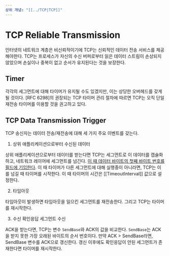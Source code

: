 ```yaml
---
상위 개념: "[[../TCP|TCP]]"
---
```

# TCP Reliable Transmission
인터넷의 네트워크 계층은 비신뢰적이기에 TCP는 신뢰적인 데이터 전송 서비스를 제공해야한다. TCP는 프로세스가 자신의 수신 버퍼로부터 읽은 데이터 스트림이 손상되지 않았으며 손실이나 중복이 없고 순서가 유지된다는 것을 보장한다.

## Timer
각각의 세그먼트에 대해 타이머가 유지될 수도 있겠지만, 이는 상당한 오버헤드를 갖게될 것이다. \[RFC 6298]의 권장되는 TCP 타이머 관리 절차에 따르면 TCP는 오직 단일 재전송 타이머를 이용할 것을 권고하고 있다.

## TCP Data Transmission Trigger
TCP 송신자는 데이터 전송/재전송에 대해 세 가지 주요 이벤트를 갖는다.

1. 상위 애플리케이션으로부터 수신된 데이터

상위 애플리케이션으로부터 데이터를 받는다면 TCP는 세그먼트로 이 데이터를 캡슐화하고, 네트워크 레이어에 세그먼트를 넘긴다. [이 때 데이터 바이트의 첫째 바이트 번호를 필드에 기입한다](TCP%20Sequence%20Number%20and%20Acknowledgement). 이 때 타이머가 다른 세그먼트에 대해 실행중이 아니라면, TCP는 이를 넘길 때 타이머를 시작한다. 이 때 타이머의 시간은 [[TimeoutInterval]] 값으로 설정한다.

2. 타임아웃

타임아웃이 발생하면 타임아웃을 일으킨 세그먼트를 재전송한다. 그리고 TCP는 타이머를 재시작한다.

3. 수신 확인응답 세그먼트 수신

ACK을 받는다면, TCP는 변수 `SendBase`와 ACK의 값을 비교한다. `SendBase`는 ACK을 받지 못한 가장 오래된 바이트의 순서 번호이다. 만약 ACK > SendBase라면, SendBase 변수를 ACK으로 갱신한다. 갱신 이후에도 확인응답이 안된 세그먼트가 존재한다면 타이머를 재시작한다.